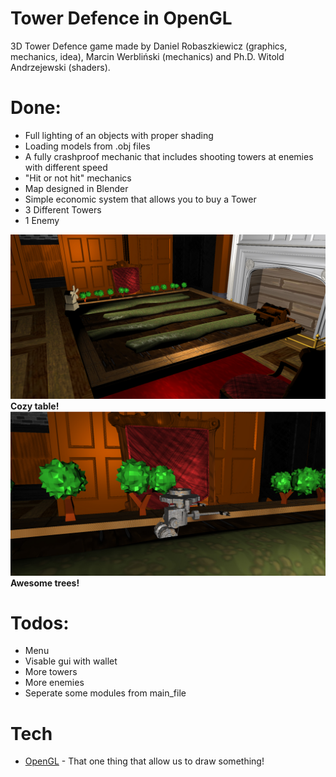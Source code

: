 # Tower Defence in OpenGL 
3D Tower Defence game made by Daniel Robaszkiewicz (graphics, mechanics, idea), Marcin Werbliński (mechanics) and Ph.D. Witold Andrzejewski (shaders).

# Done:
- Full lighting of an objects with proper shading
- Loading models from .obj files
- A fully crashproof mechanic that includes shooting towers at enemies with different speed
- "Hit or not hit" mechanics 
- Map designed in Blender
- Simple economic system that allows you to buy a Tower 
- 3 Different Towers
- 1 Enemy

![alt text](https://github.com/Robakuuu/Tower-Defence-OpenGL/blob/master/1.jpg)
                       **Cozy table!**
![alt text](https://github.com/Robakuuu/Tower-Defence-OpenGL/blob/master/2.jpg)
                       **Awesome trees!** 
# Todos:
- Menu
- Visable gui with wallet
- More towers
- More enemies
- Seperate some modules from main_file
# Tech
* [OpenGL] - That one thing that allow us to draw something!

[//]: # (These are reference links used in the body of this note and get stripped out when the markdown processor does its job. There is no need to format nicely because it shouldn't be seen. Thanks SO - http://stackoverflow.com/questions/4823468/store-comments-in-markdown-syntax)


   [OpenGL]: <https://www.opengl.org/>
 
